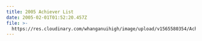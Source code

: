 ```yaml
---
title: 2005 Achiever List
date: 2005-02-01T01:52:20.457Z
file: >-
  https://res.cloudinary.com/whanganuihigh/image/upload/v1565580354/Achievers/2005_Achievers_List.pdf
---
```


